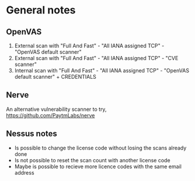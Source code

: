 # General notes

## OpenVAS
1. External scan with "Full And Fast" - "All IANA assigned TCP" - "OpenVAS default scanner"
2. External scan with "Full And Fast" - "All IANA assigned TCP" - "CVE scanner"
3. Internal scan with "Full And Fast" - "All IANA assigned TCP" - "OpenVAS default scanner" + CREDENTIALS

## Nerve
An alternative vulnerability scanner to try, https://github.com/PaytmLabs/nerve

## Nessus notes
- Is possible to change the license code without losing the scans already done
- Is not possible to reset the scan count with another license code
- Maybe is possible to recieve more licence codes with the same email address
